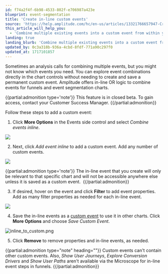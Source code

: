 ```yaml
---
id: f74a2f4f-6b98-4533-802f-e706987a423e
blueprint: event-segmentation
title: 'Create in-line custom events'
source: 'https://help.amplitude.com/hc/en-us/articles/13321766657947-Create-in-line-custom-events-in-funnel-and-event-segmentation-analyses'
this_article_will_help_you:
  - 'Combine multiple existing events into a custom event from within your event segmentation or funnel charts'
landing: true
landing_blurb: 'Combine multiple existing events into a custom event from within your event segmentation or funnel charts'
updated_by: 0c3a318b-936a-4cbd-8fdf-771a90c297f0
updated_at: 1717101857
---
```

Sometimes an analysis calls for combining multiple events, but you might not know which events you need. You can explore event combinations directly in the chart controls without needing to create and save a permanent custom event. Amplitude offers in-line OR logic to combine events for funnels and event segmentation charts.

{{partial:admonition type='note'}}
This feature is in closed beta. To gain access, contact your Customer Success Manager.
{{/partial:admonition}}

Follow these steps to add a custom event:

1. Click **More Options** in the Events side control and select *Combine events inline*.

![](/docs/output/img/event-segmentation/-4kwHCRJq_nvW0E9oN9Y_JbirBp57tTdA5TE09o5UHb3XWt3Vx_rWP6A0e4C87r9LLOIk14GvHYr5554HS8HD1HPjYk0D9-O_qWjTZaswL24ICTPq5ti88C6sOXme80Qcj4Y77J8AyoPQZqsLrCA-uc)

2. Next, click *Add event inline* to add a custom event. Add any number of custom events.

![](/docs/output/img/event-segmentation/rFM_7I88rsHivl7dYUFlLxirvXBSxjBv0yilzSTzFeznNiL4mVchXd5brDg0Xay_nsnlJx6jjm8arG1yu5g_FQUVjr6clxac2oNyh1Z32iSoncl0PHk3PzcvK8AixQXFA7qRX_iFmjMv8zU9aBrXK28)

{{partial:admonition type='note'}}
 The in-line event that you create will only be relevant to that specific chart and will not be accessible anywhere else unless it is saved as a custom event. 
{{/partial:admonition}}

3. If desired, hover on the event and click **Filter** to add event properties. Add as many filter properties as needed for each in-line event.

![](/docs/output/img/event-segmentation/2qGAw9uAmao0tp6ZE4c0Hyo3VXKt6VApaZNJE0LKdXPKLt2i-yeaFyfSM_vn_d0EtYOiVS2SxFmBNLPZy1cAFuTN5WNp_Aj6dQfWT1sMG63QJfh4i44oHfaHYs4KTzOZLN93vEmKMepdCZHkLT23e_w)

4. Save the in-line events as a [custom event](/docs/analytics/charts/group-events) to use it in other charts. Click **More Options** and choose *Save Custom Event*.

![inline_to_custom.png](/docs/output/img/event-segmentation/inline-to-custom-png.png)

5. Click **Remove** to remove properties and in-line events, as needed.

{{partial:admonition type="note" heading=""}}
Custom events can't contain other custom events. Also, *Show User Journeys*, *Explore Conversion Drivers* and *Show User Paths* aren't available via the Microscope for in-line event steps in funnels.
{{/partial:admonition}}
